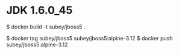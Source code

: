 # JDK 1.6.0_45

$ docker build -t subey/jboss5 .

$ docker tag subey/jboss5 subey/jboss5:alpine-3.12
$ docker push subey/jboss5:alpine-3.12
